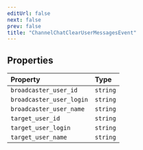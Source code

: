```yaml
---
editUrl: false
next: false
prev: false
title: "ChannelChatClearUserMessagesEvent"
---
```


## Properties

| Property | Type |
| :------ | :------ |
| `broadcaster_user_id` | `string` |
| `broadcaster_user_login` | `string` |
| `broadcaster_user_name` | `string` |
| `target_user_id` | `string` |
| `target_user_login` | `string` |
| `target_user_name` | `string` |
